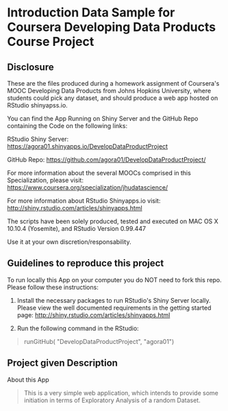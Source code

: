 Introduction Data Sample for Coursera Developing Data Products Course Project
===================================================================


Disclosure
-------------------------- 

These are the files produced during a homework assignment of Coursera's MOOC Developing Data Products from Johns Hopkins University, where students could pick any dataset, and should produce a web app hosted on RStudio shinyapss.io.

You can find the App Running on Shiny Server and the GitHub Repo containing the Code on the following links:

RStudio Shiny Server: https://agora01.shinyapps.io/DevelopDataProductProject

GitHub Repo: https://github.com/agora01/DevelopDataProductProject/



For more information about the several MOOCs comprised in this Specialization, please visit:
https://www.coursera.org/specialization/jhudatascience/

For more information about RStudio Shinyapps.io visit:
http://shiny.rstudio.com/articles/shinyapps.html

The scripts have been solely produced, tested and executed on MAC OS X 10.10.4 (Yosemite), and RStudio Version 0.99.447

Use it at your own discretion/responsability.


Guidelines to reproduce this project
-------------------------------------
To run locally this App on your computer you do NOT need to fork this repo. Please follow these instructions:

1. Install the necessary packages to run RStudio's Shiny Server locally. Please view the well documented requirements in the getting started page:
http://shiny.rstudio.com/articles/shinyapps.html

2. Run the following command in the RStudio: 
>runGitHub( "DevelopDataProductProject", "agora01") 

Project given Description
--------------------------

About this App

> This is a very simple web application, which intends to provide some initiation in terms of Exploratory Analysis of a random Dataset.

